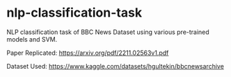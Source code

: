 # nlp-classification-task
NLP classification task of BBC News Dataset using various pre-trained models and SVM.

Paper Replicated: https://arxiv.org/pdf/2211.02563v1.pdf 

Dataset Used: https://www.kaggle.com/datasets/hgultekin/bbcnewsarchive
